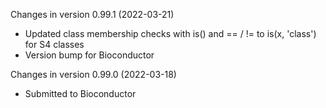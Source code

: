 Changes in version 0.99.1 (2022-03-21)
+ Updated class membership checks with is() and == / != to is(x, 'class') for S4 classes
+ Version bump for Bioconductor

Changes in version 0.99.0 (2022-03-18)
+ Submitted to Bioconductor
